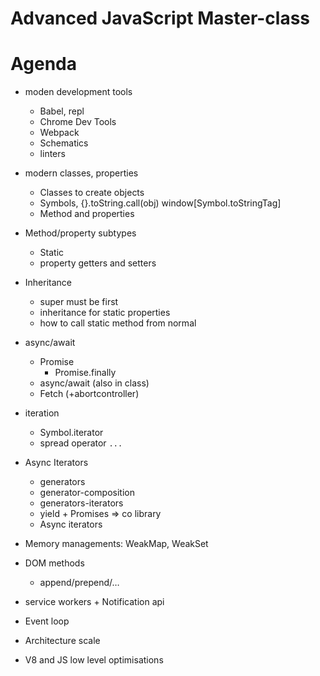 


# Advanced JavaScript Master-class



# Agenda


- moden development tools
  - Babel, repl
  - Chrome Dev Tools
  - Webpack
  - Schematics
  - linters

- modern classes, properties
  - Classes to create objects
  - Symbols, {}.toString.call(obj)  window[Symbol.toStringTag]
  - Method and properties

- Method/property subtypes
  - Static
  - property getters and setters

- Inheritance
  - super must be first
  - inheritance for static properties
  - how to call static method from normal


- async/await 

  - Promise
    - Promise.finally
  - async/await (also in class)
  - Fetch   (+abortcontroller)

- iteration

  - Symbol.iterator
  - spread operator `...`

- Async Iterators

    - generators
    - generator-composition 
    - generators-iterators
    - yield + Promises => co library
    - Async iterators

- Memory managements: WeakMap, WeakSet

- DOM methods
  - append/prepend/…

- service workers + Notification api

- Event loop
- Architecture scale
- V8 and JS low level optimisations
